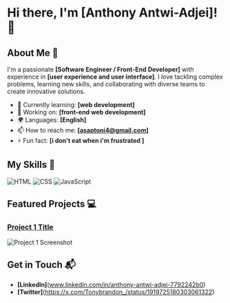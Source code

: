 # Hi there, I'm [Anthony Antwi-Adjei]! 👋


## About Me 🚀

I'm a passionate **[Software Engineer / Front-End Developer]** with experience in **[user experience and user interface]**. I love tackling complex problems, learning new skills, and collaborating with diverse teams to create innovative solutions.

- 🌱 Currently learning: **[web development]**
- 🔭 Working on: **[front-end web development]**
- 🌍 Languages: **[English]**
- 📫 How to reach me: **[asaptoni4@gmail.com]**
- ⚡ Fun fact: **[i don't eat when i'm frustrated ]**

## My Skills 🧠

![HTML](https://img.shields.io/badge/-HTML-E34F26?style=flat-square&logo=html5&logoColor=white)
![CSS](https://img.shields.io/badge/-CSS-1572B6?style=flat-square&logo=css3&logoColor=white)
![JavaScript](https://img.shields.io/badge/-JavaScript-F7DF1E?style=flat-square&logo=javascript&logoColor=black)




## Featured Projects 💻

### [Project 1 Title](project_1_link)

![Project 1 Screenshot](project_1_screenshot_url)

## Get in Touch 📬

- **[LinkedIn]**(www.linkedin.com/in/anthony-antwi-adjei-7792242b0)
- **[Twitter]**(https://x.com/Tonybrandon_/status/1919725180303061322)


